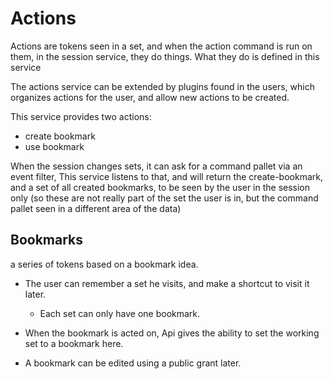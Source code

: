 # Actions

Actions are tokens seen in a set, and when the action command is run on them, in the session service, they do things. 
What they do is defined in this service

The actions service can be extended by plugins found in the users, which organizes actions for the user, and allow new actions to be created.

This service provides two actions: 

* create bookmark
* use bookmark

When the session changes sets, it can ask for a command pallet via an event filter,
This service listens to that, and will return the create-bookmark, and a set of all created bookmarks, to be seen by the user in the session only 
(so these are not really part of the set the user is in, but the command pallet seen in a different area of the data)


## Bookmarks

a series of tokens based on a bookmark idea. 
* The user can remember a set he visits, and make a shortcut to visit it later.
  * Each set can only have one bookmark.
* When the bookmark is acted on, Api gives the ability to set the working set to a bookmark here.

* A bookmark can be edited using a public grant later.
